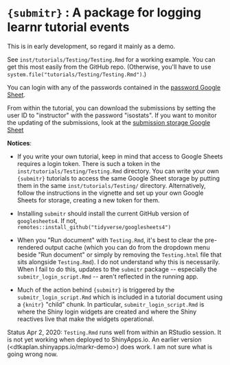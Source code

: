 # `{submitr}` : A package for logging learnr tutorial events

This is in early development, so regard it mainly as a demo.

See `inst/tutorials/Testing/Testing.Rmd` for a working example. You can get this most easily from the  GitHub repo. (Otherwise, you'll have  to use `system.file("tutorials/Testing/Testing.Rmd")`.)

You can login with any of the  passwords contained in the [password Google Sheet](https://docs.google.com/spreadsheets/d/1WvQDD1sQHcc_aZ1eisWkZvhU4a3jEAR2HXt_1REojpM/edit?usp=sharing).

From within the tutorial, you can download the submissions by setting the user  ID to  "instructor" with  the password "isostats".  If you want to monitor the updating  of the submissions, look at the [submission storage Google Sheet](https://docs.google.com/spreadsheets/d/14z7FM64GUq8nc6Q4zvJKH5ynEY2lBttiIIqAxmEgojA/edit?usp=sharing)

**Notices**:

- If you write your own tutorial, keep in  mind that access to Google  Sheets requires a login token. There is such a token in the  `inst/tutorials/Testing/Testing.Rmd` directory. You can write  your own `{submitr}` tutorials to  access the same Google Sheet storage by putting them  in the same `inst/tutorials/Testing/` directory. Alternatively, follow the instructions in  the vignette and set up  your own Google Sheets for storage, creating a new token for them.

- Installing `submitr` should install  the current GitHub version of `googlesheets4`. If not, `remotes::install_github("tidyverse/googlesheets4")`

- When you "Run document"  with `Testing.Rmd`, it's best to clear the pre-rendered output cache (which you can do from the dropdown  menu beside "Run document" or simply by removing the `Testing.html` file that sits  alongside `Testing.Rmd`). I do not understand why this  is necessarily. When I fail to do this, updates to the `submitr` package -- especially the `submitr_login_script.Rmd`  -- aren't reflected in the running app.

- Much of the action behind `{submitr}` is triggered by  the `submitr_login_script.Rmd` which is included in a tutorial document using  a `{knitr}` "child" chunk. In particular, `submitr_login_script.Rmd` is where the Shiny login widgets are created and where the Shiny  reactives live that make the widgets operational.

Status Apr 2, 2020:  `Testing.Rmd` runs well from within an RStudio session. It is not yet working when deployed to ShinyApps.io. An earlier version (<dtkaplan.shinyapps.io/markr-demo>) does work. I am not sure what is going wrong now.

